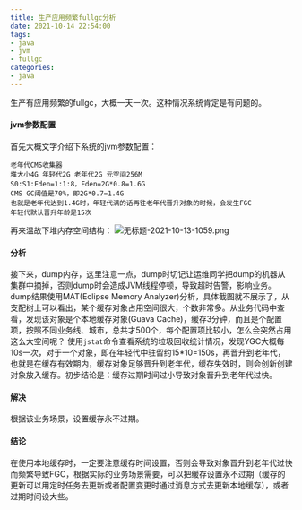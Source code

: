 ```yaml
---
title: 生产应用频繁fullgc分析
date: 2021-10-14 22:54:00
tags:
- java
- jvm
- fullgc
categories:
- java
---
```

生产有应用频繁的fullgc，大概一天一次。这种情况系统肯定是有问题的。
#### jvm参数配置
首先大概文字介绍下系统的jvm参数配置：
```
老年代CMS收集器
堆大小4G 年轻代2G 老年代2G 元空间256M
S0:S1:Eden=1:1:8，Eden=2G*0.8=1.6G
CMS GC阈值是70%，即2G*0.7=1.4G
也就是老年代达到1.4G时，年轻代满的话再往老年代晋升对象的时候，会发生FGC
年轻代默认晋升年龄是15次
```
再来温故下堆内存空间结构：
![无标题-2021-10-13-1059.png](无标题-2021-10-13-1059.png)
#### 分析
接下来，dump内存，这里注意一点，dump时切记让运维同学把dump的机器从集群中摘掉，否则dump时会造成JVM线程停顿，导致超时告警，影响业务。dump结果使用MAT(Eclipse Memory Analyzer)分析，具体截图就不展示了，从支配树上可以看出，某个缓存对象占用空间很大，个数非常多。从业务代码中查看，发现该对象是个本地缓存对象(Guava Cache)，缓存3分钟，而且是个配置项，按照不同业务线、城市，总共才500个，每个配置项比较小，怎么会突然占用这么大空间呢？
使用``jstat``命令查看系统的垃圾回收统计情况，发现YGC大概每10s一次，对于一个对象，即在年轻代中驻留约15*10=150s，再晋升到老年代，也就是在缓存有效期内，缓存对象足够晋升到老年代，缓存失效时，则会创新创建对象放入缓存。初步结论是：缓存过期时间过小导致对象晋升到老年代过快。

#### 解决

根据该业务场景，设置缓存永不过期。

#### 结论

在使用本地缓存时，一定要注意缓存时间设置，否则会导致对象晋升到老年代过快而频繁导致FGC，根据实际的业务场景需要，可以把缓存设置永不过期（缓存的更新可以用定时任务去更新或者配置变更时通过消息方式去更新本地缓存），或者过期时间设大些。








